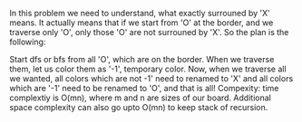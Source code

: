 In this problem we need to understand, what exactly surrouned by 'X' means. It actually means that if we start from 'O' at the border, and we traverse only 'O', only those 'O' are not surrouned by 'X'. So the plan is the following:

Start dfs or bfs from all 'O', which are on the border.
When we traverse them, let us color them as '-1', temporary color.
Now, when we traverse all we wanted, all colors which are not -1' need to renamed to 'X' and all colors which are '-1' need to be renamed to 'O', and that is all!
Compexity: time complextiy is O(mn), where m and n are sizes of our board. Additional space complexity can also go upto O(mn) to keep stack of recursion.
